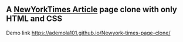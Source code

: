 ## A [NewYorkTimes Article](https://www.nytimes.com/2014/03/18/science/space/detection-of-waves-in-space-buttresses-landmark-theory-of-big-bang.html?_r=0) page clone with only HTML and CSS


 Demo link https://ademola101.github.io/Newyork-times-page-clone/

